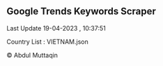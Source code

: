 

## Google Trends Keywords Scraper 
 
Last Update 19-04-2023 , 10:37:51

Country List :
VIETNAM.json



© Abdul Muttaqin 
